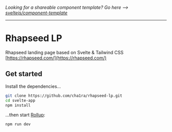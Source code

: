 *Looking for a shareable component template? Go here --> [sveltejs/component-template](https://github.com/sveltejs/component-template)*

---

# Rhapseed LP

Rhapseed landing page based on Svelte & Tailwind CSS
[https://rhapseed.com/](https://rhapseed.com/)
  
## Get started

Install the dependencies...

```bash
git clone https://github.com/cha1ra/rhapseed-lp.git
cd svelte-app
npm install
```

...then start [Rollup](https://rollupjs.org):

```bash
npm run dev
```
